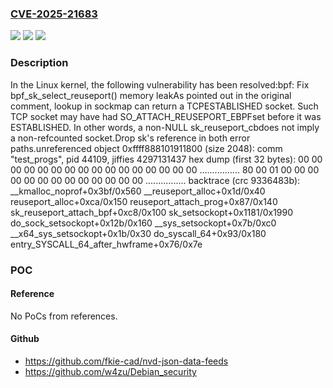 ### [CVE-2025-21683](https://cve.mitre.org/cgi-bin/cvename.cgi?name=CVE-2025-21683)
![](https://img.shields.io/static/v1?label=Product&message=Linux&color=blue)
![](https://img.shields.io/static/v1?label=Version&message=64d85290d79c0677edb5a8ee2295b36c022fa5df%3C%20bb36838dac7bb334a3f3d7eb29875593ec9473fc%20&color=brighgreen)
![](https://img.shields.io/static/v1?label=Vulnerability&message=n%2Fa&color=brighgreen)

### Description

In the Linux kernel, the following vulnerability has been resolved:bpf: Fix bpf_sk_select_reuseport() memory leakAs pointed out in the original comment, lookup in sockmap can return a TCPESTABLISHED socket. Such TCP socket may have had SO_ATTACH_REUSEPORT_EBPFset before it was ESTABLISHED. In other words, a non-NULL sk_reuseport_cbdoes not imply a non-refcounted socket.Drop sk's reference in both error paths.unreferenced object 0xffff888101911800 (size 2048):  comm "test_progs", pid 44109, jiffies 4297131437  hex dump (first 32 bytes):    00 00 00 00 00 00 00 00 00 00 00 00 00 00 00 00  ................    80 00 01 00 00 00 00 00 00 00 00 00 00 00 00 00  ................  backtrace (crc 9336483b):    __kmalloc_noprof+0x3bf/0x560    __reuseport_alloc+0x1d/0x40    reuseport_alloc+0xca/0x150    reuseport_attach_prog+0x87/0x140    sk_reuseport_attach_bpf+0xc8/0x100    sk_setsockopt+0x1181/0x1990    do_sock_setsockopt+0x12b/0x160    __sys_setsockopt+0x7b/0xc0    __x64_sys_setsockopt+0x1b/0x30    do_syscall_64+0x93/0x180    entry_SYSCALL_64_after_hwframe+0x76/0x7e

### POC

#### Reference
No PoCs from references.

#### Github
- https://github.com/fkie-cad/nvd-json-data-feeds
- https://github.com/w4zu/Debian_security

